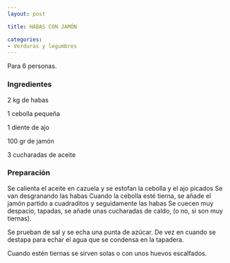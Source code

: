 ```yaml
---
layout: post

title: HABAS CON JAMÓN

categories:
- Verduras y legumbres
---
```

Para 6 personas.

<h3>Ingredientes</h3>

2 kg de habas

1 cebolla pequeña

1 diente de ajo

100 gr de jamón

3 cucharadas de aceite

<h3>Preparación</h3>

Se calienta el aceite en cazuela y se estofan la cebolla y el ajo picados Se van desgranando las habas Cuando la cebolla esté tierna, se añade el jamón partido a cuadraditos y seguidamente las habas Se cuecen muy despacio, tapadas, se añade unas cucharadas de caldo, (o no, si son muy tiernas).

Se prueban de sal y se echa una punta de azúcar. De vez en cuando se destapa para echar el agua que se condensa en la tapadera.

Cuando estén tiernas se sirven solas o con unos huevos escalfados.